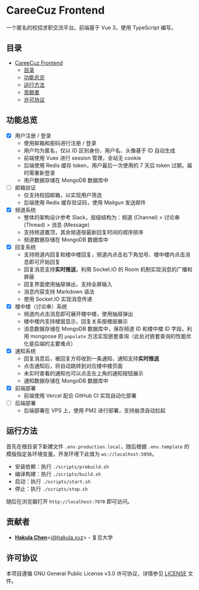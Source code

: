 # CareeCuz Frontend

一个匿名的校招求职交流平台。前端基于 Vue 3，使用 TypeScript 编写。

## 目录

- [CareeCuz Frontend](#careecuz-frontend)
  - [目录](#目录)
  - [功能总览](#功能总览)
  - [运行方法](#运行方法)
  - [贡献者](#贡献者)
  - [许可协议](#许可协议)

## 功能总览

- [x] 用户注册 / 登录
  - 使用邮箱和密码进行注册 / 登录
  - 用户均为匿名，仅以 ID 区别身份，用户名、头像基于 ID 自动生成
  - 前端使用 Vuex 进行 session 管理，全站无 cookie
  - 后端使用 Redis 缓存 token，用户最后一次使用的 7 天后 token 过期，届时需重新登录
  - 用户数据存储在 MongoDB 数据库中
- [ ] 邮箱验证
  - 仅支持校园邮箱，以实现用户筛选
  - 后端使用 Redis 缓存验证码，使用 Mailgun 发送邮件
- [x] 频道系统
  - 整体的架构设计参考 Slack，层级结构为：频道 (Channel) > 讨论串 (Thread) > 消息 (Message)
  - 支持频道置顶，其余频道按最新回复时间的顺序排序
  - 频道数据存储在 MongoDB 数据库中
- [x] 回复系统
  - 支持频道内回复和楼中楼回复，频道内点击右下角加号、楼中楼内点击消息即可开始回复
  - 回复消息支持**实时推送**，利用 Socket.IO 的 Room 机制实现消息的广播和屏蔽
  - 回复界面使用抽屉弹出，支持全屏输入
  - 消息内容支持 Markdown 语法
  - 使用 Socket.IO 实现消息传递
- [x] 楼中楼（讨论串）系统
  - 频道内点击消息即可展开楼中楼，使用抽屉弹出
  - 楼中楼内支持楼层显示，回复关系按楼层展示
  - 消息数据存储在 MongoDB 数据库中，保存频道 ID 和楼中楼 ID 字段，利用 mongoose 的 `populate` 方法实现嵌套查询（此处对嵌套查询的性能优化是后端的主要难点）
- [x] 通知系统
  - 回复消息后，被回复方将收到一条通知，通知支持**实时推送**
  - 点击通知后，将自动跳转到对应楼中楼页面
  - 未实时查看的通知也可以点击左上角的通知按钮展示
  - 通知数据存储在 MongoDB 数据库中
- [x] 前端部署
  - 前端使用 Vercel 配合 GitHub CI 实现自动化部署
- [ ] 后端部署
  - 后端部署在 VPS 上，使用 PM2 进行部署，支持崩溃自动拉起

## 运行方法

首先在根目录下新建文件 `.env.production.local`，随后根据 `.env.template` 的模版指定各环境变量。开发环境下此值为 `ws://localhost:5050`。

- 安装依赖：执行 `./scripts/prebuild.sh`
- 编译构建：执行 `./scripts/build.sh`
- 启动：执行 `./scripts/start.sh`
- 停止：执行 `./scripts/stop.sh`

随后在浏览器打开 `http://localhost:7070` 即可访问。

## 贡献者

- [**Hakula Chen**](https://github.com/hakula139)<[i@hakula.xyz](mailto:i@hakula.xyz)> - 复旦大学

## 许可协议

本项目遵循 GNU General Public License v3.0 许可协议，详情参见 [LICENSE](./LICENSE) 文件。
